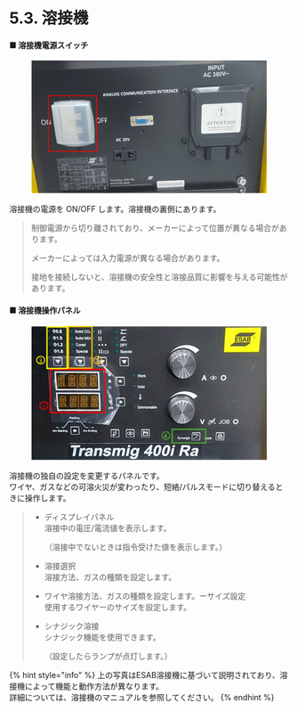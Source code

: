 # 5.3. 溶接機

#### ■ 溶接機電源スイッチ

<div align="left"><figure><img src="../.gitbook/assets/그림52.png" alt=""><figcaption></figcaption></figure></div>

溶接機の電源を ON/OFF します。溶接機の裏側にあります。

> 制御電源から切り離されており、メーカーによって位置が異なる場合があります。
>
> メーカーによっては入力電源が異なる場合があります。
>
> 接地を接続しないと、溶接機の安全性と溶接品質に影響を与える可能性があります。



#### ■ 溶接機操作パネル

<figure><img src="../.gitbook/assets/그림53.png" alt=""><figcaption></figcaption></figure>

溶接機の独自の設定を変更するパネルです。\
ワイヤ、ガスなどの可溶火災が変わったり、短絡/パルスモードに切り替えるときに操作します。

> *   ディスプレイパネル\
>     溶接中の電圧/電流値を表示します。
>
>     （溶接中でないときは指令受けた値を表示します。）
> * 溶接選択\
>   溶接方法、ガスの種類を設定します。
> * ワイヤ溶接方法、ガスの種類を設定します。ーサイズ設定\
>   使用するワイヤーのサイズを設定します。
> *   シナジック溶接\
>     シナジック機能を使用できます。
>
>     （設定したらランプが点灯します。）

{% hint style="info" %}
上の写真はESAB溶接機に基づいて説明されており、溶接機によって機能と動作方法が異なります。\
詳細については、溶接機のマニュアルを参照してください。
{% endhint %}
